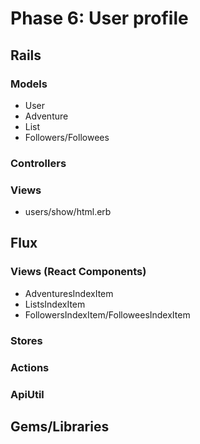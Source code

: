 
# Phase 6: User profile



## Rails
### Models
* User
* Adventure
* List
* Followers/Followees


### Controllers


### Views
* users/show/html.erb

## Flux
### Views (React Components)
* AdventuresIndexItem
* ListsIndexItem
* FollowersIndexItem/FolloweesIndexItem

### Stores


### Actions

### ApiUtil


## Gems/Libraries

